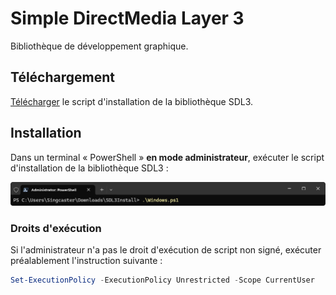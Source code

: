 # Simple DirectMedia Layer 3

Bibliothèque de développement graphique.

## Téléchargement

[Télécharger](https://clogik.io/WINSDL3Install.zip) le script d'installation de la bibliothèque SDL3.

## Installation

Dans un terminal « PowerShell » **en mode administrateur**, exécuter le script d'installation de la bibliothèque SDL3 :

![Script d'installation](../Images/PowerShellSDL3.png)

### Droits d'exécution

Si l'administrateur n'a pas le droit d'exécution de script non signé, exécuter préalablement l'instruction suivante :

```powershell
Set-ExecutionPolicy -ExecutionPolicy Unrestricted -Scope CurrentUser
```